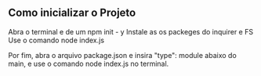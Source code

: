 ## Como inicializar o Projeto
Abra o terminal e de um npm init - y
Instale as os packeges do inquirer e FS
Use o comando node index.js

Por fim, abra o arquivo package.json e insira "type": module abaixo do main, e use o comando node index.js no terminal.
